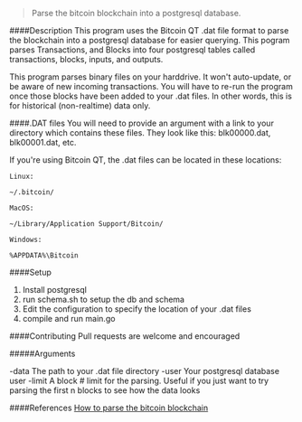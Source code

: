 >Parse the bitcoin blockchain into a postgresql database.

####Description 
This program uses the Bitcoin QT .dat file format to parse the blockchain into a postgresql database for easier querying. This pogram parses Transactions, and Blocks into four postgresql tables called transactions, blocks, inputs, and outputs.

This program parses binary files on your harddrive. It won't auto-update, or be aware of new incoming transactions. You will have to re-run the program once those blocks have been added to your .dat files. In other words, this is for historical (non-realtime) data only.

####.DAT files
You will need to provide an argument with a link to your directory which contains these files. They look like this: blk00000.dat, blk00001.dat, etc.

If you're using Bitcoin QT, the .dat files can be located in these locations:

```
Linux:

~/.bitcoin/

MacOS:

~/Library/Application Support/Bitcoin/

Windows:

%APPDATA%\Bitcoin
```
####Setup

1. Install postgresql
2. run schema.sh to setup the db and schema
3. Edit the configuration to specify the location of your .dat files
4. compile and run main.go

####Contributing
Pull requests are welcome and encouraged

#####Arguments

-data The path to your .dat file directory
-user Your postgresql database user
-limit A block # limit for the parsing. Useful if you just want to try parsing the first n blocks to see how the data looks

####References
[How to parse the bitcoin blockchain](http://codesuppository.blogspot.com/2014/01/how-to-parse-bitcoin-blockchain.html)
